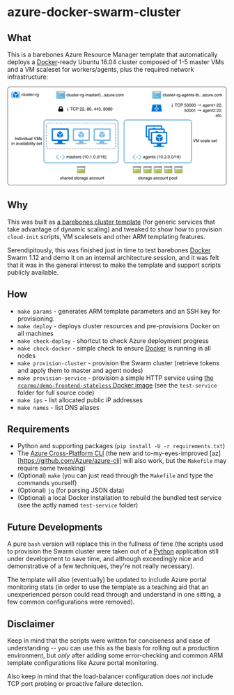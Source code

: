 # azure-docker-swarm-cluster

## What

This is a barebones Azure Resource Manager template that automatically deploys a [Docker][d]-ready Ubuntu 16.04 cluster composed of 1-5 master VMs and a VM scaleset for workers/agents, plus the required network infrastructure:

![Cluster diagram](generic-cluster.png) 

## Why

This was built as [a barebones cluster template](http://taoofmac.com/space/blog/2016/08/07/2200) (for generic services that take advantage of dynamic scaling) and tweaked to show how to provision `cloud-init` scripts, VM scalesets and other ARM templating features.

Serendipitously, this was finished just in time to test barebones [Docker][d] Swarm 1.12 and demo it on an internal architecture session, and it was felt that it was in the general interest to make the template and support scripts publicly available.

## How

* `make params` - generates ARM template parameters and an SSH key for provisioning.
* `make deploy` - deploys cluster resources and pre-provisions Docker on all machines 
* `make check-deploy` - shortcut to check Azure deployment progress
* `make check-docker` - simple check to ensure [Docker][d] is running in all nodes
* `make provision-cluster` - provision the Swarm cluster (retrieve tokens and apply them to master and agent nodes)
* `make provision-service` - provision a simple HTTP service using [the `rcarmo/demo-frontend-stateless` Docker image][dh] (see the `test-service` folder for full source code)
* `make ips` - list allocated public iP addresses
* `make names` - list DNS aliases

## Requirements

* Python and supporting packages (`pip install -U -r requirements.txt`)
* The [Azure Cross-Platform CLI](https://github.com/Azure/azure-xplat-cli) (the new and to-my-eyes-improved [az][https://github.com/Azure/azure-cli] will also work, but the `Makefile` may require some tweaking)
* (Optional) `make` (you can just read through the `Makefile` and type the commands yourself)
* (Optional) `jq` (for parsing JSON data)
* (Optional) a local Docker installation to rebuild the bundled test service (see the aptly named `test-service` folder)

## Future Developments

A pure `bash` version will replace this in the fullness of time (the scripts used to provision the Swarm cluster were taken out of a [Python][p] application still under development to save time, and although exceedingly nice and demonstrative of a few techniques, they're not really necessary).

The template will also (eventually) be updated to include Azure portal monitoring stats (in order to use the template as a teaching aid that an unexperienced person could read through and understand in one sitting, a few common configurations were removed).

## Disclaimer

Keep in mind that the scripts were written for conciseness and ease of understanding -- you can use this as the basis for rolling out a production environment, but _only_ after adding some error-checking and common ARM template configurations like Azure portal monitoring.

Also keep in mind that the load-balancer configuration does _not_ include TCP port probing or proactive failure detection.

[d]: http://docker.com
[p]: http://python.org
[dh]:https://hub.docker.com/r/rcarmo/demo-frontend-stateless/